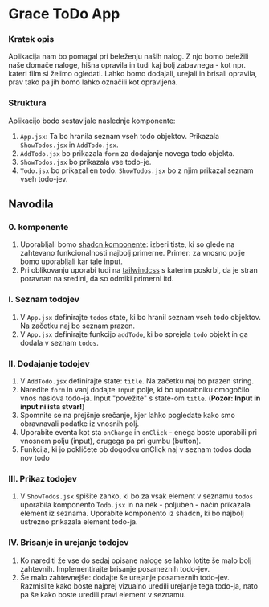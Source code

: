 # Grace ToDo App

### Kratek opis

Aplikacija nam bo pomagal pri beleženju naših nalog. Z njo bomo beležili naše domače naloge, hišna opravila in tudi kaj bolj zabavnega - kot npr. kateri film si želimo ogledati. Lahko bomo dodajali, urejali in brisali opravila, prav tako pa jih bomo lahko označili kot opravljena.

### Struktura

Aplikacijo bodo sestavljale naslednje komponente:

1. `App.jsx`: Ta bo hranila seznam vseh todo objektov. Prikazala `ShowTodos.jsx` in `AddTodo.jsx`.
2. `AddTodo.jsx` bo prikazala `form` za dodajanje novega todo objekta.
3. `ShowTodos.jsx` bo prikazala vse todo-je.
4. `Todo.jsx` bo prikazal en todo. `ShowTodos.jsx` bo z njim prikazal seznam vseh todo-jev.

## Navodila

### 0. komponente

1. Uporabljali bomo [shadcn komponente](https://ui.shadcn.com/docs/components/): izberi tiste, ki so glede na zahtevano funkcionalnosti najbolj primerne. Primer: za vnosno polje bomo uporabljali kar tale [input](https://ui.shadcn.com/docs/components/input).
2. Pri oblikovanju uporabi tudi na [tailwindcss](https://tailwindcss.com/) s katerim poskrbi, da je stran poravnan na sredini, da so odmiki primerni itd.

### I. Seznam todojev

1. V `App.jsx` definirajte `todos` state, ki bo hranil seznam vseh todo objektov. Na začetku naj bo seznam prazen.
2. V `App.jsx` definirajte funkcijo `addTodo`, ki bo sprejela `todo` objekt in ga dodala v seznam `todos`.

### II. Dodajanje todojev

1. V `AddTodo.jsx` definirajte state: `title`. Na začetku naj bo prazen string.
2. Naredite `form` in vanj dodajte `Input` polje, ki bo uporabniku omogočilo vnos naslova todo-ja. Input "povežite" s state-om `title`. (**Pozor: Input in input ni ista stvar!**)
3. Spomnite se na prejšnje srečanje, kjer lahko pogledate kako smo obravnavali podatke iz vnosnih polj.
4. Uporabite eventa kot sta `onChange` in `onClick` - enega boste uporabili pri vnosnem polju (input), drugega pa pri gumbu (button).
5. Funkcija, ki jo pokličete ob dogodku onClick naj v seznam todos doda nov todo

### III. Prikaz todojev

1. V `ShowTodos.jsx` spišite zanko, ki bo za vsak element v seznamu `todos` uporabila komponento `Todo.jsx` in na nek - poljuben - način prikazala element iz seznama. Uporabite komponento iz shadcn, ki bo najbolj ustrezno prikazala element todo-ja.

### IV. Brisanje in urejanje todojev

1. Ko narediti že vse do sedaj opisane naloge se lahko lotite še malo bolj zahtevnih. Implementirajte brisanje posameznih todo-jev.
2. Še malo zahtevnejše: dodajte še urejanje posameznih todo-jev. Razmislite kako boste najprej vizualno uredili urejanje tega todo-ja, nato pa še kako boste uredili pravi element v seznamu.
